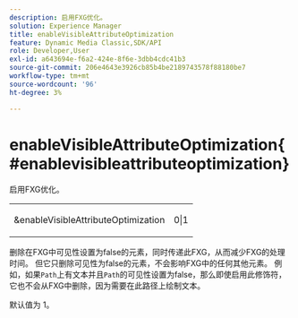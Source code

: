 ```yaml
---
description: 启用FXG优化。
solution: Experience Manager
title: enableVisibleAttributeOptimization
feature: Dynamic Media Classic,SDK/API
role: Developer,User
exl-id: a643694e-f6a2-424e-8f6e-3dbb4cdc41b3
source-git-commit: 206e4643e3926cb85b4be2189743578f88180be7
workflow-type: tm+mt
source-wordcount: '96'
ht-degree: 3%

---
```


# enableVisibleAttributeOptimization{#enablevisibleattributeoptimization}

启用FXG优化。

<table id="simpletable_FDE0D8786BC747AF87A336452500E695"> 
 <tr class="strow"> 
  <td class="stentry"> <p><span class="codeph"> &amp;enableVisibleAttributeOptimization</span> </p> </td> 
  <td class="stentry"> <p>0|1 </p></td> 
 </tr> 
</table>

删除在FXG中可见性设置为false的元素，同时传递此FXG，从而减少FXG的处理时间。 但它只删除可见性为false的元素，不会影响FXG中的任何其他元素。 例如，如果`Path`上有文本并且`Path`的可见性设置为false，那么即使启用此修饰符，它也不会从FXG中删除，因为需要在此路径上绘制文本。

默认值为 1。
